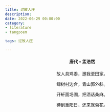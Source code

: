 ```yaml
---
title: 过故人庄
description:
date: 2022-06-29 00:00:00
category:
- literature
- tangpoem

tags: 过故人庄

---
```


<div id="poem-author">
唐代 • 孟浩然
</div>
<div id="poem-body">
<p class="poem-paragraph">故人具鸡黍，邀我至田家。</p>
<p class="poem-paragraph">绿树村边合，青山郭外斜。</p>
<p class="poem-paragraph">开轩面场圃，把酒话桑麻。</p>
<p class="poem-paragraph">待到重阳日，还来就菊花。</p>

</div>

<style>

#poem-author {
    width: 100%;
    text-align: center;
    margin: 20px 0;
    font-weight: bold;
}
#poem-body {
    width: 100%;
    text-align: center;
}
.poem-paragraph {
    font-family: "仿宋"
}

</style>